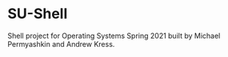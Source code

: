 # SU-Shell

Shell project for Operating Systems Spring 2021 built by Michael Permyashkin and Andrew Kress.